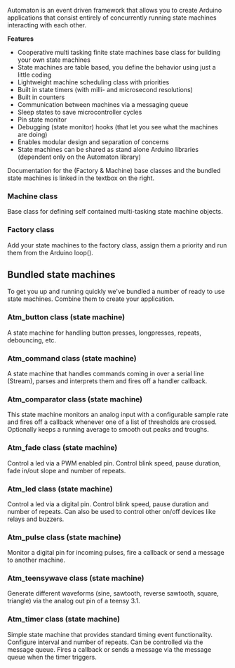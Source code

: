 
Automaton is an event driven framework that allows you to create Arduino applications that consist entirely of concurrently running state machines interacting with each other. 

**Features**
- Cooperative multi tasking finite state machines base class for building your own state machines 
- State machines are table based, you define the behavior using just a little coding
- Lightweight machine scheduling class with priorities 
- Built in state timers (with milli- and microsecond resolutions)
- Built in counters
- Communication between machines via a messaging queue
- Sleep states to save microcontroller cycles
- Pin state monitor
- Debugging (state monitor) hooks (that let you see what the machines are doing)
- Enables modular design and separation of concerns
- State machines can be shared as stand alone Arduino libraries (dependent only on the Automaton library)

Documentation for the (Factory & Machine) base classes and the bundled state machines is linked in the textbox on the right.

### Machine class ###

Base class for defining self contained multi-tasking state machine objects.

### Factory class ###

Add your state machines to the factory class, assign them a priority and run them from the Arduino loop().

## Bundled state machines ##

To get you up and running quickly we've bundled a number of ready to use state machines. Combine them to create your application.

### Atm_button class (state machine) ###

A state machine for handling button presses, longpresses, repeats, debouncing, etc.

### Atm_command class (state machine) ###

A state machine that handles commands coming in over a serial line (Stream), parses and interprets them and fires off a handler callback.

### Atm_comparator class (state machine) ###

This state machine monitors an analog input with a configurable sample rate and fires off a callback whenever one of a list of thresholds are crossed. Optionally keeps a running average to smooth out peaks and troughs.

### Atm_fade class (state machine) ###

Control a led via a PWM enabled pin. Control blink speed, pause duration, fade in/out slope and number of repeats.

### Atm_led class (state machine) ###

Control a led via a digital pin. Control blink speed, pause duration and number of repeats. Can also be used to control other on/off devices like relays and buzzers.

### Atm_pulse class (state machine) ###

Monitor a digital pin for incoming pulses, fire a callback or send a message to another machine.

### Atm_teensywave class (state machine) ###

Generate different waveforms (sine, sawtooth, reverse sawtooth, square, triangle) via the analog out pin of a teensy 3.1. 

### Atm_timer class (state machine) ###

Simple state machine that provides standard timing event functionality. Configure interval and number of repeats. Can be controlled via the message queue. Fires a callback or sends a message via the message queue when the timer triggers.

